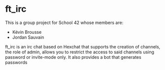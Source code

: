 # ft_irc

This is a group project for School 42 whose members are:
- Kévin Brousse
- Jordan Sauvain

ft_irc is an irc chat based on Hexchat that supports the creation of channels, the role of admin, allows you to restrict the access to said channels using password or invite-mode only. It also provides a bot that generates passwords
